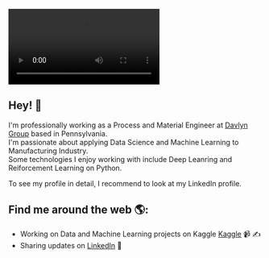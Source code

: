 ![Simon Banner](./banner.mp4)
<!-- <h2 align='center'>Simon Vo @ Simon</h2>
<p align='center'><b>Graduate Student at University of Illinois at Chicago</b></p> -->

<h2>Hey! 👋</h2>
I'm professionally working as a Process and Material Engineer at <a href="https://www.davlyngroup.com/">Davlyn Group</a> based in Pennsylvania.<br /> I'm passionate about applying Data Science and Machine Learning to Manufacturing Industry.<br />Some technologies I enjoy working with include Deep Leanring and Reiforcement Learning on Python. 

To see my profile in detail, I recommend to look at my LinkedIn profile. 

## Find me around the web 🌎: 
- Working on Data and Machine Learning projects on Kaggle <a href="https://www.kaggle.com/simonvo152">Kaggle</a> 📹 ✍
- Sharing updates on <a href="https://www.linkedin.com/in/simonvo152/">LinkedIn</a> 💼
